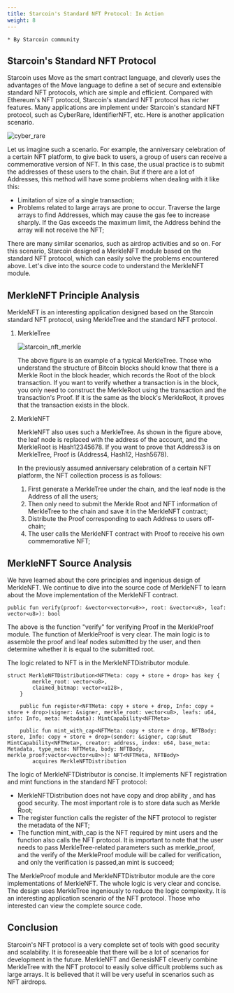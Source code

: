 ```yaml
---
title: Starcoin's Standard NFT Protocol: In Action
weight: 8
---
```


~~~
* By Starcoin community
~~~


## Starcoin's Standard NFT Protocol

Starcoin uses Move as the smart contract language, and cleverly uses the advantages of the Move language to define a set of secure and extensible standard NFT protocols, which are simple and efficient. Compared with Ethereum's NFT protocol, Starcoin's standard NFT protocol has richer features. Many applications are implement under Starcoin's standard NFT protocol, such as CyberRare, IdentifierNFT, etc. Here is another application scenario.

![cyber_rare](https://tva1.sinaimg.cn/large/008i3skNly1gvnvu7qelyj613k0boaay02.jpg)

Let us imagine such a scenario. For example, the anniversary celebration of a certain NFT platform, to give back to users, a group of users can receive a commemorative version of NFT. In this case, the usual practice is to submit the addresses of these users to the chain. But if there are a lot of Addresses, this method will have some problems when dealing with it like this:

- Limitation of  size of a single transaction;
- Problems related to large arrays are prone to occur. Traverse the large arrays to find Addresses, which may cause the gas fee to increase sharply. If the Gas exceeds the maximum limit, the Address behind the array will not receive the NFT;

There are many similar scenarios, such as airdrop activities and so on. For this scenario, Starcoin designed a MerkleNFT module based on the standard NFT protocol, which can easily solve the problems encountered above. Let's dive into the source code to understand the MerkleNFT module.

## MerkleNFT Principle Analysis

MerkleNFT is an interesting application designed based on the Starcoin standard NFT protocol, using MerkleTree and the standard NFT protocol.

1. MerkleTree

   

   ![starcoin_nft_merkle](https://tva1.sinaimg.cn/large/008i3skNly1gvo5f6rsthj609q06xglu02.jpg)

   The above figure is an example of a typical MerkleTree. Those who understand the structure of Bitcoin blocks should know that there is a Merkle Root in the block header, which records the Root of the block transaction. If you want to verify whether a transaction is in the block, you only need to construct the MerkleRoot using the transaction and the transaction's Proof. If it is the same as the block's MerkleRoot, it proves that the transaction exists in the block.

2. MerkleNFT

   MerkleNFT also uses such a MerkleTree. As shown in the figure above, the leaf node is replaced with the address of the account, and the MerkleRoot is Hash12345678. If you want to prove that Address3 is on MerkleTree, Proof is (Address4, Hash12, Hash5678).

   In the previously assumed anniversary celebration of a certain NFT platform, the NFT collection process is as follows:

   1. First generate a MerkleTree under the chain, and the leaf node is the Address of all the users;
   2. Then only need to submit the Merkle Root and NFT information of MerkleTree to the chain and save it in the MerkleNFT contract;
   3. Distribute the Proof corresponding to each Address to users off-chain;
   4. The user calls the MerkleNFT contract with Proof to receive his own commemorative NFT;

## MerkleNFT Source Analysis

We have learned about the core principles and ingenious design of MerkleNFT. We continue to dive into the source code of MerkleNFT to learn about the Move implementation of the MerkleNFT contract.

~~~Move
public fun verify(proof: &vector<vector<u8>>, root: &vector<u8>, leaf: vector<u8>): bool
~~~

The above is the function "verify" for verifying Proof in the MerkleProof module. The function of MerkleProof is very clear. The main logic is to assemble the proof and leaf nodes submitted by the user, and then determine whether it is equal to the submitted root.

The logic related to NFT is in the MerkleNFTDistributor module.

~~~Move
struct MerkleNFTDistribution<NFTMeta: copy + store + drop> has key {
        merkle_root: vector<u8>,
        claimed_bitmap: vector<u128>,
    }
    
    public fun register<NFTMeta: copy + store + drop, Info: copy + store + drop>(signer: &signer, merkle_root: vector<u8>, leafs: u64, info: Info, meta: Metadata): MintCapability<NFTMeta>
    
    public fun mint_with_cap<NFTMeta: copy + store + drop, NFTBody: store, Info: copy + store + drop>(sender: &signer, cap:&mut MintCapability<NFTMeta>, creator: address, index: u64, base_meta: Metadata, type_meta: NFTMeta, body: NFTBody, merkle_proof:vector<vector<u8>>): NFT<NFTMeta, NFTBody>
        acquires MerkleNFTDistribution
~~~

The logic of MerkleNFTDistributor is concise. It implements NFT registration and mint functions in the standard NFT protocol:

- MerkleNFTDistribution does not have copy and drop ability , and has good security. The most important role is to store data such as Merkle Root;
- The register function calls the register of the NFT protocol to register the metadata of the NFT;
- The function mint_with_cap is the NFT required by mint users and the function also calls the NFT protocol. It is important to note that the user needs to pass MerkleTree-related parameters such as merkle_proof, and the verify of the MerkleProof module will be called for verification, and only the verification is passed,an mint is succeed;

The MerkleProof module and MerkleNFTDistributor module are the core implementations of MerkleNFT. The whole logic is very clear and concise. The design uses MerkleTree ingeniously to reduce the logic complexity. It is an interesting application scenario of the NFT protocol. Those who interested can view the complete source code.

## Conclusion

Starcoin's NFT protocol is a very complete set of tools with good security and scalability. It is foreseeable that there will be a lot of scenarios for development in the future. MerkleNFT and GenesisNFT cleverly combine MerkleTree with the NFT protocol to easily solve difficult problems such as large arrays. It is believed that it will be very useful in scenarios such as NFT airdrops.